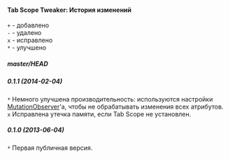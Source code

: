 ﻿#### Tab Scope Tweaker: История изменений

`+` - добавлено<br>
`-` - удалено<br>
`x` - исправлено<br>
`*` - улучшено<br>

##### master/HEAD
##### 0.1.1 (2014-02-04)
`*` Немного улучшена производительность: используются настройки <a href="https://developer.mozilla.org/en-US/docs/Web/API/MutationObserver">MutationObserver</a>'а, чтобы не обрабатывать изменения всех атрибутов.<br>
`x` Исправлена утечка памяти, если Tab Scope не установлен.<br>

##### 0.1.0 (2013-06-04)
`*` Первая публичная версия.<br>